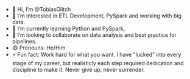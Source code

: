 - 👋 Hi, I’m @TobiasGlitch
- 👀 I’m interested in ETL Development, PySpark and working with big data.
- 🌱 I’m currently learning Python and PySpark,
- 💞️ I’m looking to collaborate on data analysis and best practice for pipelines.
- 😄 Pronouns: He/Him
- ⚡ Fun fact: Work hard for what you want. I have "lucked" into every stage of my career, but realisticly each step required dedication and discipline to make it. Never give up, never surrender.

<!---
TobiasGlitch/TobiasGlitch is a ✨ special ✨ repository because its `README.md` (this file) appears on your GitHub profile.
You can click the Preview link to take a look at your changes.
--->
